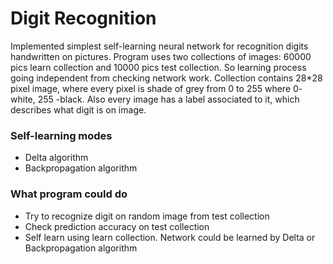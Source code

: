 # Digit Recognition

Implemented simplest self-learning neural network for recognition digits handwritten on pictures.
Program uses two collections of images: 60000 pics learn collection and 10000 pics test collection.
So learning process going independent from checking network work.
Collection contains 28*28 pixel image, where every pixel is shade of grey from 0 to 255 where 0- white, 255 -black. Also every image has a label associated to it, which describes what digit is on image. 

### Self-learning modes
* Delta algorithm 
* Backpropagation algorithm

### What program could do
* Try to recognize digit on random image from test collection
* Check prediction accuracy on test collection 
* Self learn using learn collection. Network could be learned by Delta or Backpropagation algorithm
